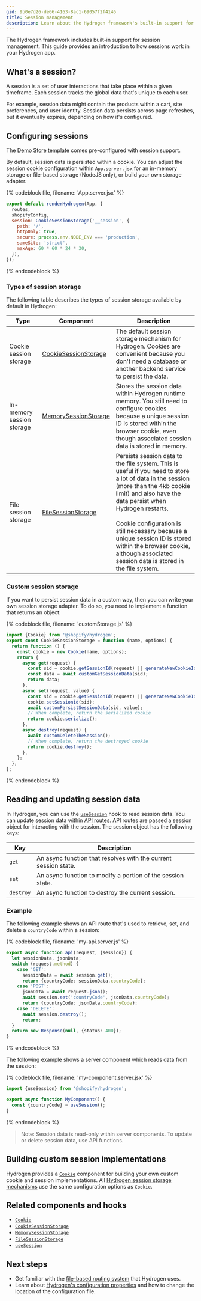```yaml
---
gid: 9b0e7d26-de66-4163-8ac1-69057f2f4146
title: Session management
description: Learn about the Hydrogen framework's built-in support for session management.
---
```


The Hydrogen framework includes built-in support for session management. This guide provides an introduction to how sessions work in your Hydrogen app.

## What's a session?

A session is a set of user interactions that take place within a given timeframe. Each session tracks the global data that's unique to each user.

For example, session data might contain the products within a cart, site preferences, and user identity. Session data persists across page refreshes, but it eventually expires, depending on how it's configured.

## Configuring sessions

The [Demo Store template](https://shopify.dev/custom-storefronts/hydrogen/templates) comes pre-configured with session support.

By default, session data is persisted within a cookie. You can adjust the session cookie configuration within `App.server.jsx` for an in-memory storage or file-based storage (NodeJS only), or build your own storage adapter.

{% codeblock file, filename: 'App.server.jsx' %}

```jsx
export default renderHydrogen(App, {
  routes,
  shopifyConfig,
  session: CookieSessionStorage('__session', {
    path: '/',
    httpOnly: true,
    secure: process.env.NODE_ENV === 'production',
    sameSite: 'strict',
    maxAge: 60 * 60 * 24 * 30,
  }),
});
```

{% endcodeblock %}

### Types of session storage

The following table describes the types of session storage available by default in Hydrogen:

| Type                      | Component                                                                                          | Description                                                                                                                                                                                                                                                                                                                                                                         |
| ------------------------- | -------------------------------------------------------------------------------------------------- | ----------------------------------------------------------------------------------------------------------------------------------------------------------------------------------------------------------------------------------------------------------------------------------------------------------------------------------------------------------------------------------- |
| Cookie session storage    | [CookieSessionStorage](https://shopify.dev/api/hydrogen/components/framework/cookiesessionstorage) | The default session storage mechanism for Hydrogen. Cookies are convenient because you don't need a database or another backend service to persist the data.                                                                                                                                                                                                                        |
| In-memory session storage | [MemorySessionStorage](https://shopify.dev/api/hydrogen/components/framework/memorysessionstorage) | Stores the session data within Hydrogen runtime memory. You still need to configure cookies because a unique session ID is stored within the browser cookie, even though associated session data is stored in memory.                                                                                                                                                               |
| File session storage      | [FileSessionStorage](https://shopify.dev/api/hydrogen/components/framework/filesessionstorage)     | Persists session data to the file system. This is useful if you need to store a lot of data in the session (more than the 4kb cookie limit) and also have the data persist when Hydrogen restarts. <br></br>Cookie configuration is still necessary because a unique session ID is stored within the browser cookie, although associated session data is stored in the file system. |

### Custom session storage

If you want to persist session data in a custom way, then you can write your own session storage adapter. To do so, you need to implement a function that returns an object:

{% codeblock file, filename: 'customStorage.js' %}

```ts
import {Cookie} from '@shopify/hydrogen';
export const CookieSessionStorage = function (name, options) {
  return function () {
    const cookie = new Cookie(name, options);
    return {
      async get(request) {
        const sid = cookie.getSessionId(request) || generateNewCookieId();
        const data = await customGetSessionData(sid);
        return data;
      },
      async set(request, value) {
        const sid = cookie.getSessionId(request) || generateNewCookieId();
        cookie.setSessionid(sid);
        await customPersistSessionData(sid, value);
        // When complete, return the serialized cookie
        return cookie.serialize();
      },
      async destroy(request) {
        await customDeleteTheSession();
        // When complete, return the destroyed cookie
        return cookie.destroy();
      },
    };
  };
};
```

{% endcodeblock %}

## Reading and updating session data

In Hydrogen, you can use the [`useSession`](https://shopify.dev/api/hydrogen/hooks/framework/usesession) hook to read session data. You can update session data within [API routes](https://shopify.dev/custom-storefronts/hydrogen/framework/routes#api-routes). API routes are passed a session object for interacting with the session. The session object has the following keys:

| Key       | Description                                                     |
| --------- | --------------------------------------------------------------- |
| `get`     | An async function that resolves with the current session state. |
| `set`     | An async function to modify a portion of the session state.     |
| `destroy` | An async function to destroy the current session.               |

### Example

The following example shows an API route that's used to retrieve, set, and delete a `countryCode` within a session:

{% codeblock file, filename: 'my-api.server.js' %}

```ts
export async function api(request, {session}) {
  let sessionData, jsonData;
  switch (request.method) {
    case 'GET':
      sessionData = await session.get();
      return {countryCode: sessionData.countryCode};
    case 'POST':
      jsonData = await request.json();
      await session.set('countryCode', jsonData.countryCode);
      return {countryCode: jsonData.countryCode};
    case 'DELETE':
      await session.destroy();
      return;
  }
  return new Response(null, {status: 400});
}
```

{% endcodeblock %}

The following example shows a server component which reads data from the session:

{% codeblock file, filename: 'my-component.server.jsx' %}

```ts
import {useSession} from '@shopify/hydrogen';

export async function MyComponent() {
  const {countryCode} = useSession();
}
```

{% endcodeblock %}

> Note:
> Session data is read-only within server components. To update or delete session data, use API functions.

## Building custom session implementations

Hydrogen provides a [`Cookie`](https://shopify.dev/api/hydrogen/components/framework/cookie) component for building your own custom cookie and session implementations. All [Hydrogen session storage mechanisms](https://shopify.dev/custom-storefronts/hydrogen/framework/sessions#types-of-session-storage) use the same configuration options as `Cookie`.

## Related components and hooks

- [`Cookie`](https://shopify.dev/api/hydrogen/components/framework/cookie)
- [`CookieSessionStorage`](https://shopify.dev/api/hydrogen/components/framework/cookiesessionstorage)
- [`MemorySessionStorage`](https://shopify.dev/api/hydrogen/components/framework/memorysessionstorage)
- [`FileSessionStorage`](https://shopify.dev/api/hydrogen/components/framework/filesessionstorage)
- [`useSession`](https://shopify.dev/api/hydrogen/hooks/framework/usesession)

## Next steps

- Get familiar with the [file-based routing system](https://shopify.dev/custom-storefronts/hydrogen/framework/routes) that Hydrogen uses.
- Learn about [Hydrogen's configuration properties](https://shopify.dev/custom-storefronts/hydrogen/framework/hydrogen-config) and how to change the location of the configuration file.
